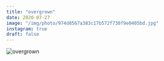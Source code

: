 ```yaml
---
title: "overgrown"
date: 2020-07-27
image: "/img/photo/974d8567a383c17b572f730f9e0405bd.jpg"
instagram: true
draft: false
---
```


![overgrown](/img/photo/974d8567a383c17b572f730f9e0405bd.jpg)
